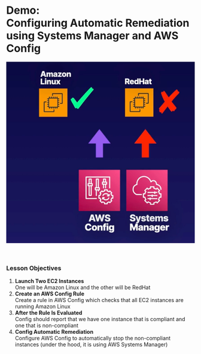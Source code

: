 # Demo:<br>Configuring Automatic Remediation using Systems Manager and AWS Config

![](../img/demo/3.8.AWSConfig-AutomaticRemediation.png)

<br>

### Lesson Objectives
1. **Launch Two EC2 Instances**<br>One will be Amazon Linux and the other will be RedHat
2. **Create an AWS Config Rule**<br>Create a rule in AWS Config which checks that all EC2 instances are running Amazon Linux
3. **After the Rule Is Evaluated**<br>Config should report that we have one instance that is compliant and one that is non-compliant
4. **Config Automatic Remediation**<br>Configure AWS Config to automatically stop the non-compliant instances (under the hood, it is using AWS Systems Manager)

